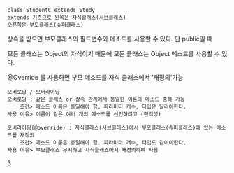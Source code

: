 ```
class StudentC extends Study
extends 기준으로 왼쪽은 자식클래스(서브클래스)
오른쪽은 부모클래스(슈퍼클래스)
```
상속을 받으면 부모클래스의 필드변수와 메소드를 사용할 수 있다.
단 public일 때   

모든 클래스는 Object의 자식이기 때문에
모든 클래스는 Object 메소드를 사용할 수 있다.

@Override 를 사용하면 부모 메소드를 자식 클래스에서 '재정의'가능 
```
오버로딩 / 오버라이딩
오버로딩 : 같은 클래스 or 상속 관계에서 동일한 이름의 메소드 중복 가능
    조건> 메소드 이름은 동일해야 함. 파라미터 개수, 타입은 달라야한다.
사용 이유> 이름이 같은 여러 개의 메소드를 선언하려고 (편리성)

오버라이딩(@override) : 자식클래스(서브클래스)에서 부모클래스(슈퍼클래스)에 있는 메소드를 재정의
    조건> 메소드 이름은 동일해야 함. 파라미터 개수, 타입도 같이야한다.
사용 이유> 부모클래스 무시하고 자식클래스에서 재정의하여 사용 
```

3